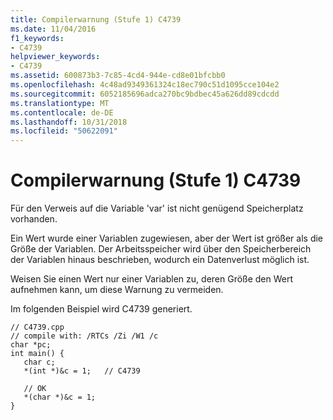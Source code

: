 ```yaml
---
title: Compilerwarnung (Stufe 1) C4739
ms.date: 11/04/2016
f1_keywords:
- C4739
helpviewer_keywords:
- C4739
ms.assetid: 600873b3-7c85-4cd4-944e-cd8e01bfcbb0
ms.openlocfilehash: 4c48ad9349361324c18ec790c51d1095cce104e2
ms.sourcegitcommit: 6052185696adca270bc9bdbec45a626dd89cdcdd
ms.translationtype: MT
ms.contentlocale: de-DE
ms.lasthandoff: 10/31/2018
ms.locfileid: "50622091"
---
```

# <a name="compiler-warning-level-1-c4739"></a>Compilerwarnung (Stufe 1) C4739

Für den Verweis auf die Variable 'var' ist nicht genügend Speicherplatz vorhanden.

Ein Wert wurde einer Variablen zugewiesen, aber der Wert ist größer als die Größe der Variablen. Der Arbeitsspeicher wird über den Speicherbereich der Variablen hinaus beschrieben, wodurch ein Datenverlust möglich ist.

Weisen Sie einen Wert nur einer Variablen zu, deren Größe den Wert aufnehmen kann, um diese Warnung zu vermeiden.

Im folgenden Beispiel wird C4739 generiert.

```
// C4739.cpp
// compile with: /RTCs /Zi /W1 /c
char *pc;
int main() {
   char c;
   *(int *)&c = 1;   // C4739

   // OK
   *(char *)&c = 1;
}
```